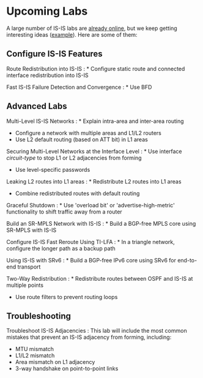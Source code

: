 # Upcoming Labs

A large number of IS-IS labs are [already online](index.md), but we keep getting interesting ideas ([example](https://github.com/bgplab/isis/issues/4)). Here are some of them:

## Configure IS-IS Features

Route Redistribution into IS-IS
: * Configure static route and connected interface redistribution into IS-IS

Fast IS-IS Failure Detection and Convergence
: * Use BFD

## Advanced Labs

Multi-Level IS-IS Networks
: * Explain intra-area and inter-area routing
  * Configure a network with multiple areas and L1/L2 routers
  * Use L2 default routing (based on ATT bit) in L1 areas

Securing Multi-Level Networks at the Interface Level
: * Use interface *circuit-type* to stop L1 or L2 adjacencies from forming
  * Use level-specific passwords

Leaking L2 routes into L1 areas
: * Redistribute L2 routes into L1 areas
  * Combine redistributed routes with default routing

Graceful Shutdown
: * Use 'overload bit' or 'advertise-high-metric' functionality to shift traffic away from a router

Build an SR-MPLS Network with IS-IS
: * Build a BGP-free MPLS core using SR-MPLS with IS-IS

Configure IS-IS Fast Reroute Using TI-LFA
: * In a triangle network, configure the longer path as a backup path

Using IS-IS with SRv6
: * Build a BGP-free IPv6 core using SRv6 for end-to-end transport

Two-Way Redistribution
: * Redistribute routes between OSPF and IS-IS at multiple points
  * Use route filters to prevent routing loops

## Troubleshooting

Troubleshoot IS-IS Adjacencies
: This lab will include the most common mistakes that prevent an IS-IS adjacency from forming, including:

  * MTU mismatch
  * L1/L2 mismatch
  * Area mismatch on L1 adjacency
  * 3-way handshake on point-to-point links

